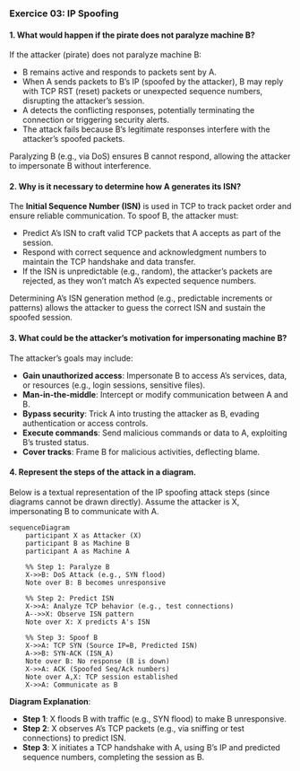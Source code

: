 ### **Exercice 03: IP Spoofing**

#### **1. What would happen if the pirate does not paralyze machine B?**

If the attacker (pirate) does not paralyze machine B:
- B remains active and responds to packets sent by A.
- When A sends packets to B’s IP (spoofed by the attacker), B may reply with TCP RST (reset) packets or unexpected sequence numbers, disrupting the attacker’s session.
- A detects the conflicting responses, potentially terminating the connection or triggering security alerts.
- The attack fails because B’s legitimate responses interfere with the attacker’s spoofed packets.

Paralyzing B (e.g., via DoS) ensures B cannot respond, allowing the attacker to impersonate B without interference.

#### **2. Why is it necessary to determine how A generates its ISN?**

The **Initial Sequence Number (ISN)** is used in TCP to track packet order and ensure reliable communication. To spoof B, the attacker must:
- Predict A’s ISN to craft valid TCP packets that A accepts as part of the session.
- Respond with correct sequence and acknowledgment numbers to maintain the TCP handshake and data transfer.
- If the ISN is unpredictable (e.g., random), the attacker’s packets are rejected, as they won’t match A’s expected sequence numbers.

Determining A’s ISN generation method (e.g., predictable increments or patterns) allows the attacker to guess the correct ISN and sustain the spoofed session.

#### **3. What could be the attacker’s motivation for impersonating machine B?**

The attacker’s goals may include:
- **Gain unauthorized access**: Impersonate B to access A’s services, data, or resources (e.g., login sessions, sensitive files).
- **Man-in-the-middle**: Intercept or modify communication between A and B.
- **Bypass security**: Trick A into trusting the attacker as B, evading authentication or access controls.
- **Execute commands**: Send malicious commands or data to A, exploiting B’s trusted status.
- **Cover tracks**: Frame B for malicious activities, deflecting blame.

#### **4. Represent the steps of the attack in a diagram.**

Below is a textual representation of the IP spoofing attack steps (since diagrams cannot be drawn directly). Assume the attacker is X, impersonating B to communicate with A.
```mermaid
sequenceDiagram
    participant X as Attacker (X)
    participant B as Machine B
    participant A as Machine A

    %% Step 1: Paralyze B
    X->>B: DoS Attack (e.g., SYN flood)
    Note over B: B becomes unresponsive

    %% Step 2: Predict ISN
    X->>A: Analyze TCP behavior (e.g., test connections)
    A-->>X: Observe ISN pattern
    Note over X: X predicts A's ISN

    %% Step 3: Spoof B
    X->>A: TCP SYN (Source IP=B, Predicted ISN)
    A->>B: SYN-ACK (ISN_A)
    Note over B: No response (B is down)
    X->>A: ACK (Spoofed Seq/Ack numbers)
    Note over A,X: TCP session established
    X->>A: Communicate as B

```

**Diagram Explanation**:
- **Step 1**: X floods B with traffic (e.g., SYN flood) to make B unresponsive.
- **Step 2**: X observes A’s TCP packets (e.g., via sniffing or test connections) to predict ISN.
- **Step 3**: X initiates a TCP handshake with A, using B’s IP and predicted sequence numbers, completing the session as B.
